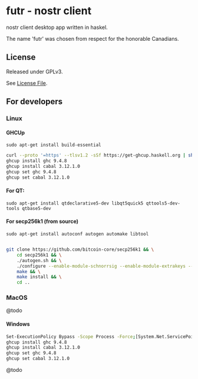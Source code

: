 # futr - nostr client

nostr client desktop app written in haskel.

The name 'futr' was chosen from respect for the honorable Canadians.

## License

Released under GPLv3.

See [License File](LICENSE).

## For developers

### Linux

#### GHCUp

`sudo apt-get install build-essential`

```bash
curl --proto '=https' --tlsv1.2 -sSf https://get-ghcup.haskell.org | sh
ghcup install ghc 9.4.8
ghcup install cabal 3.12.1.0
ghcup set ghc 9.4.8
ghcup set cabal 3.12.1.0
```

#### For QT:

`sudo apt-get install qtdeclarative5-dev libqt5quick5 qttools5-dev-tools qtbase5-dev`

#### For secp256k1 (from source)

`sudo apt-get install autoconf autogen automake libtool`

```bash

git clone https://github.com/bitcoin-core/secp256k1 && \
    cd secp256k1 && \
    ./autogen.sh && \
    ./configure --enable-module-schnorrsig --enable-module-extrakeys --enable-module-ecdh --enable-experimental --enable-module-recovery && \
    make && \
    make install && \
    cd ..

```

### MacOS

@todo

#### Windows

```bash
Set-ExecutionPolicy Bypass -Scope Process -Force;[System.Net.ServicePointManager]::SecurityProtocol = [System.Net.ServicePointManager]::SecurityProtocol -bor 3072; try { Invoke-Command -ScriptBlock ([ScriptBlock]::Create((Invoke-WebRequest https://www.haskell.org/ghcup/sh/bootstrap-haskell.ps1 -UseBasicParsing))) -ArgumentList $true } catch { Write-Error $_ }
ghcup install ghc 9.4.8
ghcup install cabal 3.12.1.0
ghcup set ghc 9.4.8
ghcup set cabal 3.12.1.0
```

@todo
